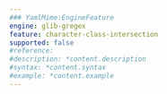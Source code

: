 ```yaml
---
### YamlMime:EngineFeature
engine: glib-gregex
feature: character-class-intersection
supported: false
#reference: 
#description: *content.description
#syntax: *content.syntax
#example: *content.example
---
```

